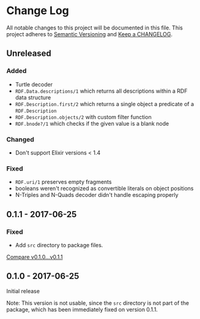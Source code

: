# Change Log

All notable changes to this project will be documented in this file.
This project adheres to [Semantic Versioning](http://semver.org/) and
[Keep a CHANGELOG](http://keepachangelog.com).


## Unreleased

### Added

- Turtle decoder
- `RDF.Data.descriptions/1` which returns all descriptions within a RDF data structure 
- `RDF.Description.first/2` which returns a single object a predicate of a `RDF.Description`
- `RDF.Description.objects/2` with custom filter function
- `RDF.bnode?/1` which checks if the given value is a blank node

### Changed

- Don't support Elixir versions < 1.4 

### Fixed

- `RDF.uri/1` preserves empty fragments
- booleans weren't recognized as convertible literals on object positions
- N-Triples and N-Quads decoder didn't handle escaping properly



## 0.1.1 - 2017-06-25

### Fixed

- Add `src` directory to package files.

[Compare v0.1.0...v0.1.1](https://github.com/marcelotto/rdf-ex/compare/v0.1.0...v0.1.1)



## 0.1.0 - 2017-06-25

Initial release

Note: This version is not usable, since the `src` directory is not part of the 
package, which has been immediately fixed on version 0.1.1.
